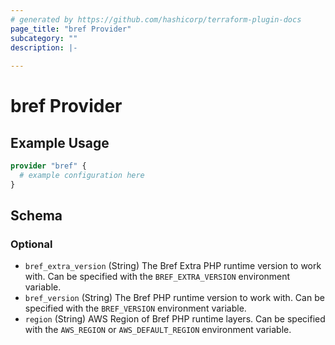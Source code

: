 ```yaml
---
# generated by https://github.com/hashicorp/terraform-plugin-docs
page_title: "bref Provider"
subcategory: ""
description: |-
  
---
```


# bref Provider



## Example Usage

```terraform
provider "bref" {
  # example configuration here
}
```

<!-- schema generated by tfplugindocs -->
## Schema

### Optional

- `bref_extra_version` (String) The Bref Extra PHP runtime version to work with. Can be specified with the `BREF_EXTRA_VERSION` environment variable.
- `bref_version` (String) The Bref PHP runtime version to work with. Can be specified with the `BREF_VERSION` environment variable.
- `region` (String) AWS Region of Bref PHP runtime layers. Can be specified with the `AWS_REGION` or `AWS_DEFAULT_REGION` environment variable.
